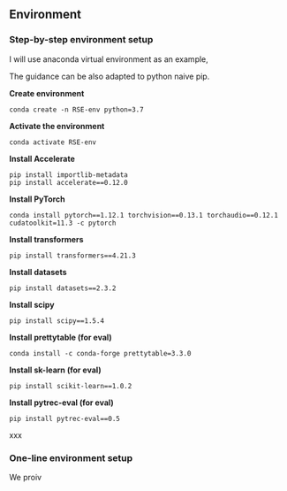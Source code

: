 ## Environment


### Step-by-step environment setup

I will use anaconda virtual environment as an example, 

The guidance can be also adapted to python naive pip.

**Create environment**

```
conda create -n RSE-env python=3.7
```

**Activate the environment**

```
conda activate RSE-env
```

**Install Accelerate**

```
pip install importlib-metadata
pip install accelerate==0.12.0
```

**Install PyTorch**

```
conda install pytorch==1.12.1 torchvision==0.13.1 torchaudio==0.12.1 cudatoolkit=11.3 -c pytorch
```

**Install transformers**

```
pip install transformers==4.21.3
```

**Install datasets**

```
pip install datasets==2.3.2
```

**Install scipy**

```
pip install scipy==1.5.4
```

**Install prettytable (for eval)**

```
conda install -c conda-forge prettytable=3.3.0
```


**Install sk-learn (for eval)**

```
pip install scikit-learn==1.0.2
```

**Install pytrec-eval (for eval)**

```
pip install pytrec-eval==0.5
```

xxx


### One-line environment setup

We proiv